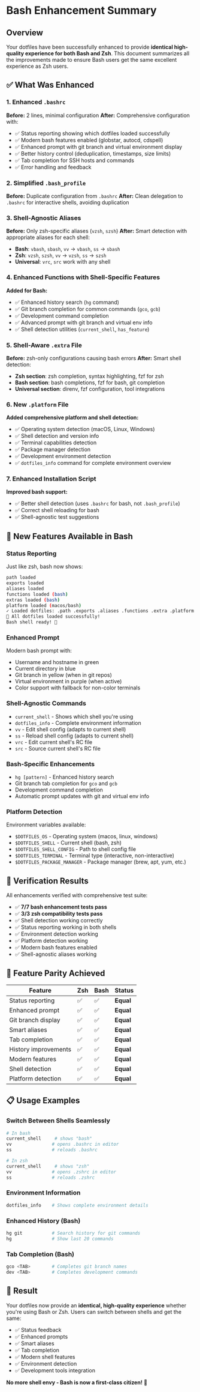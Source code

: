 # Bash Enhancement Summary

## Overview

Your dotfiles have been successfully enhanced to provide **identical high-quality experience for both Bash and Zsh**. This document summarizes all the improvements made to ensure Bash users get the same excellent experience as Zsh users.

## ✅ What Was Enhanced

### 1. Enhanced `.bashrc`

**Before:** 2 lines, minimal configuration
**After:** Comprehensive configuration with:

- ✅ Status reporting showing which dotfiles loaded successfully
- ✅ Modern bash features enabled (globstar, autocd, cdspell)
- ✅ Enhanced prompt with git branch and virtual environment display
- ✅ Better history control (deduplication, timestamps, size limits)
- ✅ Tab completion for SSH hosts and commands
- ✅ Error handling and feedback

### 2. Simplified `.bash_profile`

**Before:** Duplicate configuration from `.bashrc`
**After:** Clean delegation to `.bashrc` for interactive shells, avoiding duplication

### 3. Shell-Agnostic Aliases

**Before:** Only zsh-specific aliases (`vzsh`, `szsh`)
**After:** Smart detection with appropriate aliases for each shell:

- **Bash**: `vbash`, `sbash`, `vv` → `vbash`, `ss` → `sbash`
- **Zsh**: `vzsh`, `szsh`, `vv` → `vzsh`, `ss` → `szsh`
- **Universal**: `vrc`, `src` work with any shell

### 4. Enhanced Functions with Shell-Specific Features

**Added for Bash:**

- ✅ Enhanced history search (`hg` command)
- ✅ Git branch completion for common commands (`gco`, `gcb`)
- ✅ Development command completion
- ✅ Advanced prompt with git branch and virtual env info
- ✅ Shell detection utilities (`current_shell`, `has_feature`)

### 5. Shell-Aware `.extra` File

**Before:** zsh-only configurations causing bash errors
**After:** Smart shell detection:

- **Zsh section**: zsh completion, syntax highlighting, fzf for zsh
- **Bash section**: bash completions, fzf for bash, git completion
- **Universal section**: direnv, fzf configuration, tool integrations

### 6. New `.platform` File

**Added comprehensive platform and shell detection:**

- ✅ Operating system detection (macOS, Linux, Windows)
- ✅ Shell detection and version info
- ✅ Terminal capabilities detection
- ✅ Package manager detection
- ✅ Development environment detection
- ✅ `dotfiles_info` command for complete environment overview

### 7. Enhanced Installation Script

**Improved bash support:**

- ✅ Better shell detection (uses `.bashrc` for bash, not `.bash_profile`)
- ✅ Correct shell reloading for bash
- ✅ Shell-agnostic test suggestions

## 🚀 New Features Available in Bash

### Status Reporting

Just like zsh, bash now shows:

```bash
path loaded
exports loaded  
aliases loaded
functions loaded (bash)
extras loaded (bash)
platform loaded (macos/bash)
✓ Loaded dotfiles: .path .exports .aliases .functions .extra .platform
🎉 All dotfiles loaded successfully!
Bash shell ready! 🐚
```

### Enhanced Prompt

Modern bash prompt with:

- Username and hostname in green
- Current directory in blue
- Git branch in yellow (when in git repos)
- Virtual environment in purple (when active)
- Color support with fallback for non-color terminals

### Shell-Agnostic Commands

- `current_shell` - Shows which shell you're using
- `dotfiles_info` - Complete environment information
- `vv` - Edit shell config (adapts to current shell)
- `ss` - Reload shell config (adapts to current shell)
- `vrc` - Edit current shell's RC file
- `src` - Source current shell's RC file

### Bash-Specific Enhancements

- `hg [pattern]` - Enhanced history search
- Git branch tab completion for `gco` and `gcb`
- Development command completion
- Automatic prompt updates with git and virtual env info

### Platform Detection

Environment variables available:

- `$DOTFILES_OS` - Operating system (macos, linux, windows)
- `$DOTFILES_SHELL` - Current shell (bash, zsh)
- `$DOTFILES_SHELL_CONFIG` - Path to shell config file
- `$DOTFILES_TERMINAL` - Terminal type (interactive, non-interactive)
- `$DOTFILES_PACKAGE_MANAGER` - Package manager (brew, apt, yum, etc.)

## 🧪 Verification Results

All enhancements verified with comprehensive test suite:

- ✅ **7/7 bash enhancement tests pass**
- ✅ **3/3 zsh compatibility tests pass**
- ✅ Shell detection working correctly
- ✅ Status reporting working in both shells
- ✅ Environment detection working
- ✅ Platform detection working
- ✅ Modern bash features enabled
- ✅ Shell-agnostic aliases working

## 🎯 Feature Parity Achieved

| Feature              | Zsh | Bash | Status    |
| -------------------- | --- | ---- | --------- |
| Status reporting     | ✅  | ✅   | **Equal** |
| Enhanced prompt      | ✅  | ✅   | **Equal** |
| Git branch display   | ✅  | ✅   | **Equal** |
| Smart aliases        | ✅  | ✅   | **Equal** |
| Tab completion       | ✅  | ✅   | **Equal** |
| History improvements | ✅  | ✅   | **Equal** |
| Modern features      | ✅  | ✅   | **Equal** |
| Shell detection      | ✅  | ✅   | **Equal** |
| Platform detection   | ✅  | ✅   | **Equal** |

## 📋 Usage Examples

### Switch Between Shells Seamlessly

```bash
# In bash
current_shell     # shows "bash"
vv               # opens .bashrc in editor
ss               # reloads .bashrc

# In zsh  
current_shell     # shows "zsh"
vv               # opens .zshrc in editor
ss               # reloads .zshrc
```

### Environment Information

```bash
dotfiles_info    # Shows complete environment details
```

### Enhanced History (Bash)

```bash
hg git           # Search history for git commands
hg               # Show last 20 commands
```

### Tab Completion (Bash)

```bash
gco <TAB>        # Completes git branch names
dev <TAB>        # Completes development commands
```

## 🎉 Result

Your dotfiles now provide an **identical, high-quality experience** whether you're using Bash or Zsh. Users can switch between shells and get the same:

- ✅ Status feedback
- ✅ Enhanced prompts
- ✅ Smart aliases
- ✅ Tab completion
- ✅ Modern shell features
- ✅ Environment detection
- ✅ Development tools integration

**No more shell envy - Bash is now a first-class citizen!** 🚀

